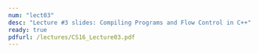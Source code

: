 ```yaml
---
num: "lect03"
desc: "Lecture #3 slides: Compiling Programs and Flow Control in C++"
ready: true
pdfurl: /lectures/CS16_Lecture03.pdf
---
```

